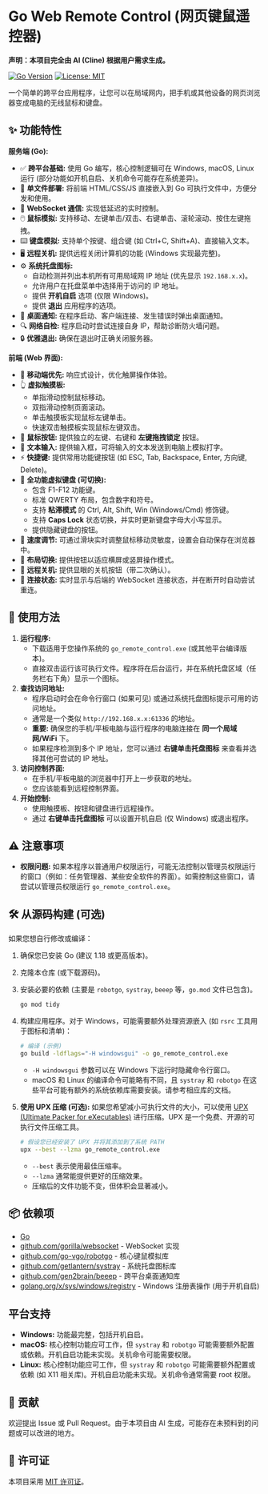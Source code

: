 # Go Web Remote Control (网页键鼠遥控器)

**声明：本项目完全由 AI (Cline) 根据用户需求生成。**

[![Go Version](https://img.shields.io/badge/Go-1.18%2B-blue.svg)](https://golang.org/)
[![License: MIT](https://img.shields.io/badge/License-MIT-yellow.svg)](https://opensource.org/licenses/MIT) <!-- 假设使用 MIT 协议 -->

一个简单的跨平台应用程序，让您可以在局域网内，把手机或其他设备的网页浏览器变成电脑的无线鼠标和键盘。

## ✨ 功能特性

**服务端 (Go):**
*   ✅ **跨平台基础:** 使用 Go 编写，核心控制逻辑可在 Windows, macOS, Linux 运行 (部分功能如开机自启、关机命令可能存在系统差异)。
*   🚀 **单文件部署:** 将前端 HTML/CSS/JS 直接嵌入到 Go 可执行文件中，方便分发和使用。
*   🔗 **WebSocket 通信:** 实现低延迟的实时控制。
*   🖱️ **鼠标模拟:** 支持移动、左键单击/双击、右键单击、滚轮滚动、按住左键拖拽。
*   ⌨️ **键盘模拟:** 支持单个按键、组合键 (如 Ctrl+C, Shift+A)、直接输入文本。
*   🖥️ **远程关机:** 提供远程关闭计算机的功能 (Windows 实现最完整)。
*   ⚙️ **系统托盘图标:**
    *   自动检测并列出本机所有可用局域网 IP 地址 (优先显示 `192.168.x.x`)。
    *   允许用户在托盘菜单中选择用于访问的 IP 地址。
    *   提供 **开机自启** 选项 (仅限 Windows)。
    *   提供 **退出** 应用程序的选项。
*   🔔 **桌面通知:** 在程序启动、客户端连接、发生错误时弹出桌面通知。
*   🔍 **网络自检:** 程序启动时尝试连接自身 IP，帮助诊断防火墙问题。
*   🔒 **优雅退出:** 确保在退出时正确关闭服务器。

**前端 (Web 界面):**
*   📱 **移动端优先:** 响应式设计，优化触屏操作体验。
*   👆 **虚拟触摸板:**
    *   单指滑动控制鼠标移动。
    *   双指滑动控制页面滚动。
    *   单击触摸板实现鼠标左键单击。
    *   快速双击触摸板实现鼠标左键双击。
*   🔘 **鼠标按钮:** 提供独立的左键、右键和 **左键拖拽锁定** 按钮。
*   📝 **文本输入:** 提供输入框，可将输入的文本发送到电脑上模拟打字。
*   ⚡ **快捷键:** 提供常用功能键按钮 (如 ESC, Tab, Backspace, Enter, 方向键, Delete)。
*   🎹 **全功能虚拟键盘 (可切换):**
    *   包含 F1-F12 功能键。
    *   标准 QWERTY 布局，包含数字和符号。
    *   支持 **粘滞模式** 的 Ctrl, Alt, Shift, Win (Windows/Cmd) 修饰键。
    *   支持 **Caps Lock** 状态切换，并实时更新键盘字母大小写显示。
    *   提供隐藏键盘的按钮。
*   💨 **速度调节:** 可通过滑块实时调整鼠标移动灵敏度，设置会自动保存在浏览器中。
*   📐 **布局切换:** 提供按钮以适应横屏或竖屏操作模式。
*   🔴 **远程关机:** 提供显眼的关机按钮（带二次确认）。
*   🚦 **连接状态:** 实时显示与后端的 WebSocket 连接状态，并在断开时自动尝试重连。

## 🚀 使用方法

1.  **运行程序:**
    *   下载适用于您操作系统的 `go_remote_control.exe` (或其他平台编译版本)。
    *   直接双击运行该可执行文件。程序将在后台运行，并在系统托盘区域（任务栏右下角）显示一个图标。
2.  **查找访问地址:**
    *   程序启动时会在命令行窗口 (如果可见) 或通过系统托盘图标提示可用的访问地址。
    *   通常是一个类似 `http://192.168.x.x:61336` 的地址。
    *   **重要:** 确保您的手机/平板电脑与运行程序的电脑连接在 **同一个局域网/WiFi** 下。
    *   如果程序检测到多个 IP 地址，您可以通过 **右键单击托盘图标** 来查看并选择其他可尝试的 IP 地址。
3.  **访问控制界面:**
    *   在手机/平板电脑的浏览器中打开上一步获取的地址。
    *   您应该能看到远程控制界面。
4.  **开始控制:**
    *   使用触摸板、按钮和键盘进行远程操作。
    *   通过 **右键单击托盘图标** 可以设置开机自启 (仅 Windows) 或退出程序。

## ⚠️ 注意事项

*   **权限问题:** 如果本程序以普通用户权限运行，可能无法控制以管理员权限运行的窗口（例如：任务管理器、某些安全软件的界面）。如需控制这些窗口，请尝试以管理员权限运行 `go_remote_control.exe`。

## 🛠️ 从源码构建 (可选)

如果您想自行修改或编译：

1.  确保您已安装 Go (建议 1.18 或更高版本)。
2.  克隆本仓库 (或下载源码)。
3.  安装必要的依赖 (主要是 `robotgo`, `systray`, `beeep` 等，`go.mod` 文件已包含)。
    ```bash
    go mod tidy
    ```
4.  构建应用程序。对于 Windows，可能需要额外处理资源嵌入 (如 `rsrc` 工具用于图标和清单)：
    ```bash
    # 编译 (示例)
    go build -ldflags="-H windowsgui" -o go_remote_control.exe
    ```
    *   `-H windowsgui` 参数可以在 Windows 下运行时隐藏命令行窗口。
    *   macOS 和 Linux 的编译命令可能略有不同，且 `systray` 和 `robotgo` 在这些平台可能有额外的系统依赖库需要安装。请参考相应库的文档。

5.  **使用 UPX 压缩 (可选):**
    如果您希望减小可执行文件的大小，可以使用 [UPX (Ultimate Packer for eXecutables)](https://upx.github.io/) 进行压缩。UPX 是一个免费、开源的可执行文件压缩工具。
    ```bash
    # 假设您已经安装了 UPX 并将其添加到了系统 PATH
    upx --best --lzma go_remote_control.exe
    ```
    *   `--best` 表示使用最佳压缩率。
    *   `--lzma` 通常能提供更好的压缩效果。
    *   压缩后的文件功能不变，但体积会显著减小。

## 📦 依赖项

*   [Go](https://golang.org/)
*   [github.com/gorilla/websocket](https://github.com/gorilla/websocket) - WebSocket 实现
*   [github.com/go-vgo/robotgo](https://github.com/go-vgo/robotgo) - 核心键鼠模拟库
*   [github.com/getlantern/systray](https://github.com/getlantern/systray) - 系统托盘图标库
*   [github.com/gen2brain/beeep](https://github.com/gen2brain/beeep) - 跨平台桌面通知库
*   [golang.org/x/sys/windows/registry](https://pkg.go.dev/golang.org/x/sys/windows/registry) - Windows 注册表操作 (用于开机自启)

## 平台支持

*   **Windows:** 功能最完整，包括开机自启。
*   **macOS:** 核心控制功能应可工作，但 `systray` 和 `robotgo` 可能需要额外配置或依赖。开机自启功能未实现。关机命令可能需要权限。
*   **Linux:** 核心控制功能应可工作，但 `systray` 和 `robotgo` 可能需要额外配置或依赖 (如 X11 相关库)。开机自启功能未实现。关机命令通常需要 root 权限。

## 🤝 贡献

欢迎提出 Issue 或 Pull Request。由于本项目由 AI 生成，可能存在未预料到的问题或可以改进的地方。

## 📄 许可证

本项目采用 [MIT 许可证](LICENSE)。 <!-- 确保项目中包含一个名为 LICENSE 的文件，内容为 MIT 协议文本 -->
